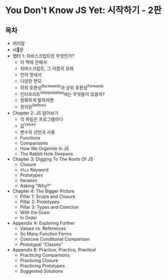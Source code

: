 # You Don't Know JS Yet: 시작하기 - 2판

## 목차

* 머리말
* 서문
* 챕터 1: 자바스크립트란 무엇인가?
    * 이 책에 관해서
    * 자바스크립트, 그 이름의 유래
    * 언어 명세서
    * 다양한 면모
    * 하위 호환성<sup>Backwards</sup>과 상위 호환성<sup>Forwards</sup>
    * 인터프리트<sup>Interpretation</sup>에는 무엇들이 있을까?
    * 정확하게 말하자면
    * 정의된<sup>Defined</sup>
* Chapter 2: JS 알아보기
    * 각 파일은 프로그램이다
    * 값<sup>Values</sup>
    * 변수의 선언과 사용
    * Functions
    * Comparisons
    * How We Organize in JS
    * The Rabbit Hole Deepens
* Chapter 3: Digging To The Roots Of JS
    * Closure
    * `this` Keyword
    * Prototypes
    * Iteration
    * Asking "Why?"
* Chapter 4: The Bigger Picture
    * Pillar 1: Scope and Closure
    * Pillar 2: Prototypes
    * Pillar 3: Types and Coercion
    * With the Grain
    * In Order
* Appendix A: Exploring Further
    * Values vs. References
    * So Many Function Forms
    * Coercive Conditional Comparison
    * Prototypal "Classes"
* Appendix B: Practice, Practice, Practice!
    * Practicing Comparisons
    * Practicing Closure
    * Practicing Prototypes
    * Suggested Solutions
